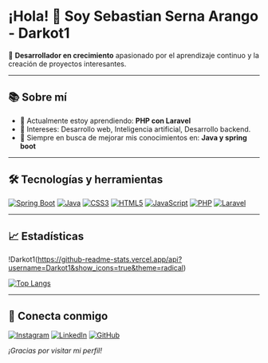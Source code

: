 # ¡Hola! 👋 Soy Sebastian Serna Arango - Darkot1

🚀 **Desarrollador en crecimiento** apasionado por el aprendizaje continuo y la creación de proyectos interesantes.

---

## 📚 Sobre mí
- 🌱 Actualmente estoy aprendiendo: **PHP con Laravel**
- 🧩 Intereses: Desarrollo web, Inteligencia artificial, Desarrollo backend.
- 🌟 Siempre en busca de mejorar mis conocimientos en: **Java y spring boot**

---

## 🛠️ Tecnologías y herramientas

[![Spring Boot](https://img.shields.io/badge/Spring_Boot-6DB33F?style=for-the-badge&logo=spring-boot&logoColor=white)](https://spring.io/projects/spring-boot)
[![Java](https://img.shields.io/badge/Java-ED8B00?style=for-the-badge&logo=java&logoColor=white)](https://www.java.com/)
[![CSS3](https://img.shields.io/badge/CSS3-%231572B6.svg?style=for-the-badge&logo=css3&logoColor=white)](https://developer.mozilla.org/en-US/docs/Web/CSS)
[![HTML5](https://img.shields.io/badge/HTML5-%23E34F26.svg?style=for-the-badge&logo=html5&logoColor=white)](https://developer.mozilla.org/en-US/docs/Web/HTML)
[![JavaScript](https://img.shields.io/badge/JavaScript-%23F7DF1E.svg?style=for-the-badge&logo=javascript&logoColor=black)](https://developer.mozilla.org/en-US/docs/Web/JavaScript)
[![PHP](https://img.shields.io/badge/PHP-777BB4?style=for-the-badge&logo=php&logoColor=white)](https://www.php.net/)
[![Laravel](https://img.shields.io/badge/Laravel-FF2D20?style=for-the-badge&logo=laravel&logoColor=white)](https://laravel.com/)


---

## 📈 Estadísticas

!Darkot1(https://github-readme-stats.vercel.app/api?username=Darkot1&show_icons=true&theme=radical)

[![Top Langs](https://github-readme-stats.vercel.app/api/top-langs/?username=Darkot1&layout=compact&theme=radical)](https://github.com/anuraghazra/github-readme-stats)

---

## 🤝 Conecta conmigo

[![Instagram](https://img.shields.io/badge/Instagram-%23E4405F.svg?style=for-the-badge&logo=instagram&logoColor=white)](https://www.instagram.com)
[![LinkedIn](https://img.shields.io/badge/LinkedIn-%230A66C2.svg?style=for-the-badge&logo=linkedin&logoColor=white)](https://www.linkedin.com)
[![GitHub](https://img.shields.io/badge/GitHub-%23181717.svg?style=for-the-badge&logo=github&logoColor=white)](https://github.com/Darkot1)


_¡Gracias por visitar mi perfil!_
